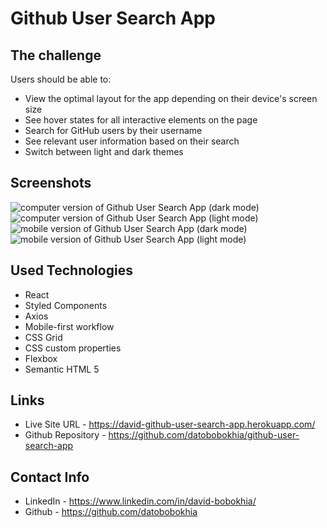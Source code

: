 # Github User Search App

## The challenge

Users should be able to:

* View the optimal layout for the app depending on their device's screen size
* See hover states for all interactive elements on the page
* Search for GitHub users by their username
* See relevant user information based on their search
* Switch between light and dark themes


## Screenshots


<img src="https://user-images.githubusercontent.com/69156870/205496690-2e299f02-a303-4766-9157-95b050d980cf.PNG" alt="computer version of Github User Search App (dark mode)">

<img src="https://user-images.githubusercontent.com/69156870/205496791-8416b37f-1492-4493-a519-ad50b36235fa.PNG" alt="computer version of Github User Search App (light mode)">

<img src="https://user-images.githubusercontent.com/69156870/205496866-abf25463-0727-4a6c-aea2-094827009dde.PNG" alt="mobile version of Github User Search App (dark mode)">

<img src="https://user-images.githubusercontent.com/69156870/205496916-163d221e-8fbc-45f7-99ca-d40e00202b02.PNG" alt="mobile version of Github User Search App (light mode)">


## Used Technologies

* React
* Styled Components
* Axios
* Mobile-first workflow
* CSS Grid
* CSS custom properties
* Flexbox
* Semantic HTML 5


## Links

* Live Site URL - https://david-github-user-search-app.herokuapp.com/
* Github Repository - https://github.com/datobobokhia/github-user-search-app

## Contact Info

* LinkedIn - https://www.linkedin.com/in/david-bobokhia/
* Github - https://github.com/datobobokhia
